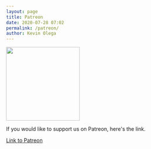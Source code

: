 ```yaml
--- 
layout: page
title: Patreon
date: 2020-07-28 07:02
permalink: /patreon/ 
author: Kevin Olega 
--- 
```


<img src="{{ site.url }}/assets/img/2019-07-Kevin-Gray.jpg" width="200">

If you would like to support us on Patreon, here's the link.

[Link to Patreon](https://www.patreon.com/kevinolega)